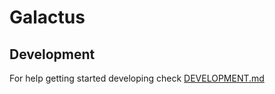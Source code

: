 # Galactus

## Development

For help getting started developing check [DEVELOPMENT.md](DEVELOPMENT.md)

